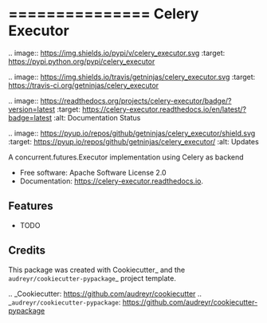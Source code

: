 ===============
Celery Executor
===============


.. image:: https://img.shields.io/pypi/v/celery_executor.svg
        :target: https://pypi.python.org/pypi/celery_executor

.. image:: https://img.shields.io/travis/getninjas/celery_executor.svg
        :target: https://travis-ci.org/getninjas/celery_executor

.. image:: https://readthedocs.org/projects/celery-executor/badge/?version=latest
        :target: https://celery-executor.readthedocs.io/en/latest/?badge=latest
        :alt: Documentation Status


.. image:: https://pyup.io/repos/github/getninjas/celery_executor/shield.svg
     :target: https://pyup.io/repos/github/getninjas/celery_executor/
     :alt: Updates



A concurrent.futures.Executor implementation using Celery as backend


* Free software: Apache Software License 2.0
* Documentation: https://celery-executor.readthedocs.io.


Features
--------

* TODO

Credits
-------

This package was created with Cookiecutter_ and the `audreyr/cookiecutter-pypackage`_ project template.

.. _Cookiecutter: https://github.com/audreyr/cookiecutter
.. _`audreyr/cookiecutter-pypackage`: https://github.com/audreyr/cookiecutter-pypackage
